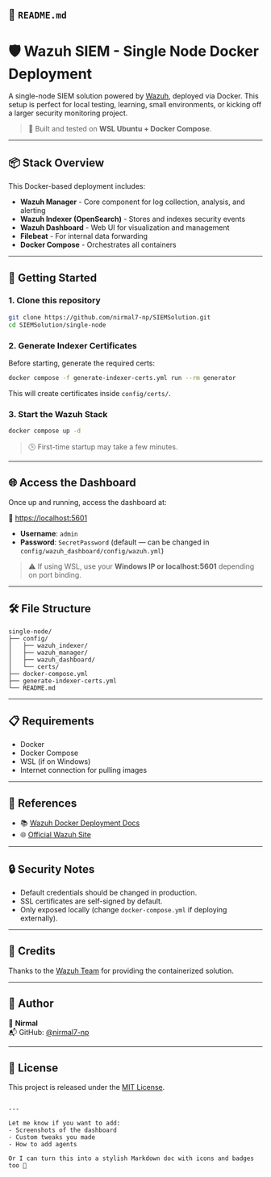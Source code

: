 ## 📄 `README.md`

# 🛡️ Wazuh SIEM - Single Node Docker Deployment

A single-node SIEM solution powered by [Wazuh](https://wazuh.com/), deployed via Docker. This setup is perfect for local testing, learning, small environments, or kicking off a larger security monitoring project.

> 🔧 Built and tested on **WSL Ubuntu + Docker Compose**.

---

## 📦 Stack Overview

This Docker-based deployment includes:

- **Wazuh Manager** - Core component for log collection, analysis, and alerting
- **Wazuh Indexer (OpenSearch)** - Stores and indexes security events
- **Wazuh Dashboard** - Web UI for visualization and management
- **Filebeat** - For internal data forwarding
- **Docker Compose** - Orchestrates all containers

---

## 🚀 Getting Started

### 1. Clone this repository

```bash
git clone https://github.com/nirmal7-np/SIEMSolution.git
cd SIEMSolution/single-node
```

### 2. Generate Indexer Certificates

Before starting, generate the required certs:

```bash
docker compose -f generate-indexer-certs.yml run --rm generator
```

This will create certificates inside `config/certs/`.

### 3. Start the Wazuh Stack

```bash
docker compose up -d
```

> 🕒 First-time startup may take a few minutes.

---

## 🌐 Access the Dashboard

Once up and running, access the dashboard at:

🔗 [https://localhost:5601](https://localhost:5601)

- **Username**: `admin`
- **Password**: `SecretPassword` (default — can be changed in `config/wazuh_dashboard/config/wazuh.yml`)

> ⚠️ If using WSL, use your **Windows IP or localhost:5601** depending on port binding.

---

## 🛠️ File Structure

```
single-node/
├── config/
│   ├── wazuh_indexer/
│   ├── wazuh_manager/
│   ├── wazuh_dashboard/
│   └── certs/
├── docker-compose.yml
├── generate-indexer-certs.yml
└── README.md
```

---

## 📋 Requirements

- Docker
- Docker Compose
- WSL (if on Windows)
- Internet connection for pulling images

---

## 📎 References

- 📚 [Wazuh Docker Deployment Docs](https://documentation.wazuh.com/current/deployment-options/docker/wazuh-container.html)
- 🌐 [Official Wazuh Site](https://wazuh.com/)

---

## 🔒 Security Notes

- Default credentials should be changed in production.
- SSL certificates are self-signed by default.
- Only exposed locally (change `docker-compose.yml` if deploying externally).

---

## 🙌 Credits

Thanks to the [Wazuh Team](https://github.com/wazuh) for providing the containerized solution.

---

## 📢 Author

👤 **Nirmal**  
📬 GitHub: [@nirmal7-np](https://github.com/nirmal7-np)

---

## 📌 License

This project is released under the [MIT License](../LICENSE).
```

---

Let me know if you want to add:
- Screenshots of the dashboard
- Custom tweaks you made
- How to add agents

Or I can turn this into a stylish Markdown doc with icons and badges too 💅
